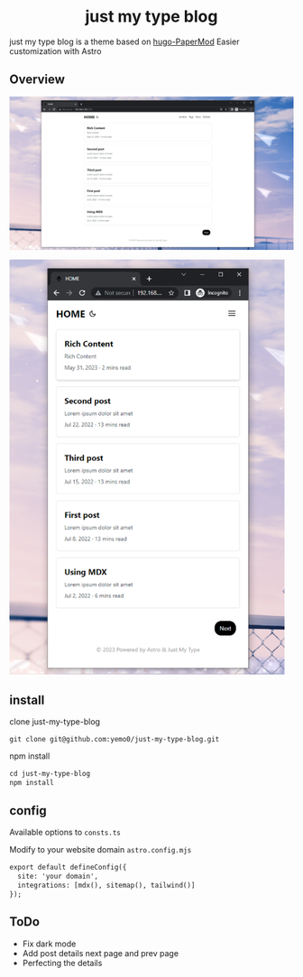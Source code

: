 <h1 align=center>just my type blog</h1>

just my type blog is a theme based on [hugo-PaperMod](https://github.com/adityatelange/hugo-PaperMod/) Easier customization with Astro

## Overview

![pc.png](./public/images/pc.png)

<img title="" src="./public/images/phone.png" alt="phone.png" width="488">

## install

clone just-my-type-blog

```
git clone git@github.com:yemo0/just-my-type-blog.git
```

npm install

```
cd just-my-type-blog
npm install
```

## config

Available options to `consts.ts`

Modify to your website domain `astro.config.mjs`

```
export default defineConfig({
  site: 'your domain',
  integrations: [mdx(), sitemap(), tailwind()]
});
```

## ToDo

- Fix dark mode
- Add post details next page and prev page
- Perfecting the details